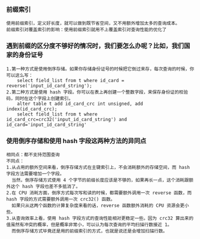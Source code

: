 ### 前缀索引
    使用前缀索引，定义好长度，就可以做到既节省空间，又不用额外增加太多的查询成本。
    前缀索引对覆盖索引的影响：使用前缀索引就用不上覆盖索引对查询性能的优化了
    
### 遇到前缀的区分度不够好的情况时，我们要怎么办呢？比如，我们国家的身份证号
    1.第一种方式是使用倒序存储。如果你存储身份证号的时候把它倒过来存，每次查询的时候，你可以这么写：
        select field_list from t where id_card = reverse('input_id_card_string');
    2.第二种方式是使用 hash 字段。你可以在表上再创建一个整数字段，来保存身份证的校验码，同时在这个字段上创建索引。
        alter table t add id_card_crc int unsigned, add index(id_card_crc);
        select field_list from t where id_card_crc=crc32('input_id_card_string') and id_card='input_id_card_string'
### 使用倒序存储和使用 hash 字段这两种方法的异同点
    相同点：都不支持范围查询
    不同点：
    1.从占用的额外空间来看，倒序存储方式在主键索引上，不会消耗额外的存储空间，而 hash 字段方法需要增加一个字段。
      当然，倒序存储方式使用 4 个字节的前缀长度应该是不够的，如果再长一点，这个消耗跟额外这个 hash 字段也差不多抵消了。
    2.在 CPU 消耗方面，倒序方式每次写和读的时候，都需要额外调用一次 reverse 函数，而 hash 字段的方式需要额外调用一次 crc32() 函数。
      如果只从这两个函数的计算复杂度来看的话，reverse 函数额外消耗的 CPU 资源会更小些。
    3.从查询效率上看，使用 hash 字段方式的查询性能相对更稳定一些。因为 crc32 算出来的值虽然有冲突的概率，但是概率非常小，可以认为每次查询的平均扫描行数接近 1。
      而倒序存储方式毕竟还是用的前缀索引的方式，也就是说还是会增加扫描行数。
    